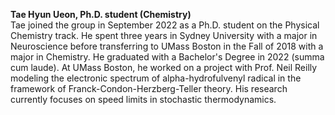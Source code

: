 <b>Tae Hyun Ueon, Ph.D. student (Chemistry)</b><br>
Tae joined the group in September 2022 as a Ph.D. student on the Physical Chemistry track. He spent three years in Sydney University with a major in Neuroscience before transferring to UMass Boston in the Fall of 2018 with a major in Chemistry. He graduated with a Bachelor's Degree in 2022 (summa cum laude). At UMass Boston, he worked on a project with Prof. Neil Reilly modeling the electronic spectrum of alpha-hydrofulvenyl radical in the framework of Franck-Condon-Herzberg-Teller theory. His research currently focuses on speed limits in stochastic thermodynamics.

